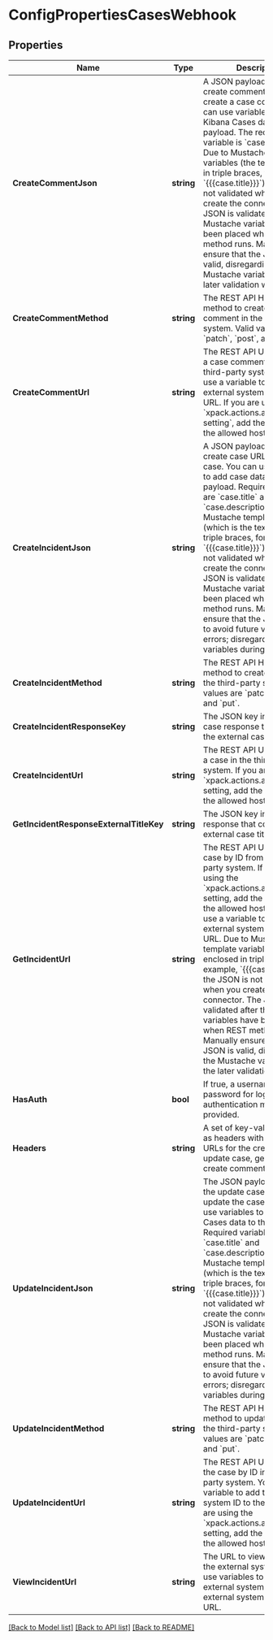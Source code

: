 # ConfigPropertiesCasesWebhook

## Properties
Name | Type | Description | Notes
------------ | ------------- | ------------- | -------------
**CreateCommentJson** | **string** | A JSON payload sent to the create comment URL to create a case comment. You can use variables to add Kibana Cases data to the payload. The required variable is &#x60;case.comment&#x60;. Due to Mustache template variables (the text enclosed in triple braces, for example, &#x60;{{{case.title}}}&#x60;), the JSON is not validated when you create the connector. The JSON is validated once the Mustache variables have been placed when the REST method runs. Manually ensure that the JSON is valid, disregarding the Mustache variables, so the later validation will pass.  | [optional] [default to null]
**CreateCommentMethod** | **string** | The REST API HTTP request method to create a case comment in the third-party system. Valid values are &#x60;patch&#x60;, &#x60;post&#x60;, and &#x60;put&#x60;.  | [optional] [default to CREATE_COMMENT_METHOD.PUT]
**CreateCommentUrl** | **string** | The REST API URL to create a case comment by ID in the third-party system. You can use a variable to add the external system ID to the URL. If you are using the &#x60;xpack.actions.allowedHosts setting&#x60;, add the hostname to the allowed hosts.  | [optional] [default to null]
**CreateIncidentJson** | **string** | A JSON payload sent to the create case URL to create a case. You can use variables to add case data to the payload. Required variables are &#x60;case.title&#x60; and &#x60;case.description&#x60;. Due to Mustache template variables (which is the text enclosed in triple braces, for example, &#x60;{{{case.title}}}&#x60;), the JSON is not validated when you create the connector. The JSON is validated after the Mustache variables have been placed when REST method runs. Manually ensure that the JSON is valid to avoid future validation errors; disregard Mustache variables during your review.  | [default to null]
**CreateIncidentMethod** | **string** | The REST API HTTP request method to create a case in the third-party system. Valid values are &#x60;patch&#x60;, &#x60;post&#x60;, and &#x60;put&#x60;.  | [optional] [default to CREATE_INCIDENT_METHOD.POST]
**CreateIncidentResponseKey** | **string** | The JSON key in the create case response that contains the external case ID. | [default to null]
**CreateIncidentUrl** | **string** | The REST API URL to create a case in the third-party system. If you are using the &#x60;xpack.actions.allowedHosts&#x60; setting, add the hostname to the allowed hosts.  | [default to null]
**GetIncidentResponseExternalTitleKey** | **string** | The JSON key in get case response that contains the external case title. | [default to null]
**GetIncidentUrl** | **string** | The REST API URL to get the case by ID from the third-party system. If you are using the &#x60;xpack.actions.allowedHosts&#x60; setting, add the hostname to the allowed hosts. You can use a variable to add the external system ID to the URL. Due to Mustache template variables (the text enclosed in triple braces, for example, &#x60;{{{case.title}}}&#x60;), the JSON is not validated when you create the connector. The JSON is validated after the Mustache variables have been placed when REST method runs. Manually ensure that the JSON is valid, disregarding the Mustache variables, so the later validation will pass.  | [default to null]
**HasAuth** | **bool** | If true, a username and password for login type authentication must be provided. | [optional] [default to true]
**Headers** | **string** | A set of key-value pairs sent as headers with the request URLs for the create case, update case, get case, and create comment methods.  | [optional] [default to null]
**UpdateIncidentJson** | **string** | The JSON payload sent to the update case URL to update the case. You can use variables to add Kibana Cases data to the payload. Required variables are &#x60;case.title&#x60; and &#x60;case.description&#x60;. Due to Mustache template variables (which is the text enclosed in triple braces, for example, &#x60;{{{case.title}}}&#x60;), the JSON is not validated when you create the connector. The JSON is validated after the Mustache variables have been placed when REST method runs. Manually ensure that the JSON is valid to avoid future validation errors; disregard Mustache variables during your review.  | [default to null]
**UpdateIncidentMethod** | **string** | The REST API HTTP request method to update the case in the third-party system. Valid values are &#x60;patch&#x60;, &#x60;post&#x60;, and &#x60;put&#x60;.  | [optional] [default to UPDATE_INCIDENT_METHOD.PUT]
**UpdateIncidentUrl** | **string** | The REST API URL to update the case by ID in the third-party system. You can use a variable to add the external system ID to the URL. If you are using the &#x60;xpack.actions.allowedHosts&#x60; setting, add the hostname to the allowed hosts.  | [default to null]
**ViewIncidentUrl** | **string** | The URL to view the case in the external system. You can use variables to add the external system ID or external system title to the URL.  | [default to null]

[[Back to Model list]](../README.md#documentation-for-models) [[Back to API list]](../README.md#documentation-for-api-endpoints) [[Back to README]](../README.md)

